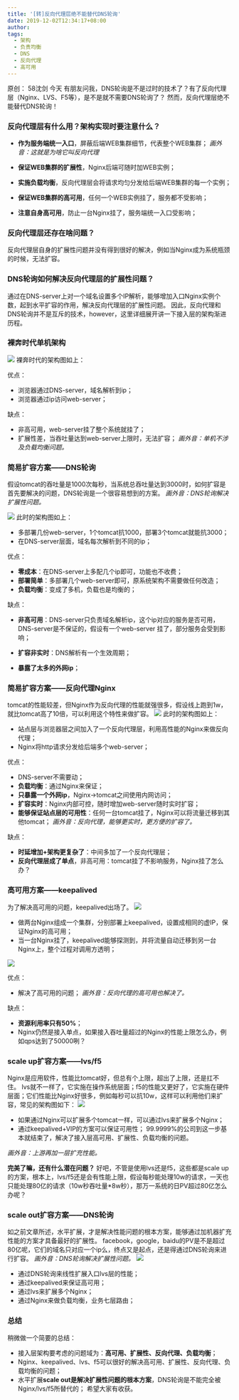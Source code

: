 ```yaml
---
title: '[转]反向代理层绝不能替代DNS轮询'
date: 2019-12-02T12:34:17+08:00
author: 
tags:
  - 架构
  - 负责均衡
  - DNS
  - 反向代理
  - 高可用
---
```


原创： 58沈剑
今天
有朋友问我，DNS轮询是不是过时的技术了？有了反向代理层（Nginx、LVS、F5等），是不是就不需要DNS轮询了？
然而，反向代理层绝不能替代DNS轮询！

### 反向代理层有什么用？架构实现时要注意什么？

* **作为服务端统一入口**，屏蔽后端WEB集群细节，代表整个WEB集群；
*画外音：这就是为啥它叫反向代理*

* **保证WEB集群的扩展性**，Nginx后端可随时加WEB实例；

* **实施负载均衡**，反向代理层会将请求均匀分发给后端WEB集群的每一个实例；

* **保证WEB集群的高可用**，任何一个WEB实例挂了，服务都不受影响；

* **注意自身高可用**，防止一台Nginx挂了，服务端统一入口受影响；
<!--more-->
### 反向代理层还存在啥问题？
反向代理层自身的扩展性问题并没有得到很好的解决，例如当Nginx成为系统瓶颈的时候，无法扩容。

### DNS轮询如何解决反向代理层的扩展性问题？
通过在DNS-server上对一个域名设置多个IP解析，能够增加入口Nginx实例个数，起到水平扩容的作用，解决反向代理层的扩展性问题。
因此，反向代理和DNS轮询并不是互斥的技术，however，这里详细展开讲一下接入层的架构渐进历程。

### 裸奔时代单机架构
![](/images/640.webp)
裸奔时代的架构图如上：

优点：
* 浏览器通过DNS-server，域名解析到ip；
* 浏览器通过ip访问web-server；

缺点：
* 非高可用，web-server挂了整个系统就挂了；
* 扩展性差，当吞吐量达到web-server上限时，无法扩容；
*画外音：单机不涉及负载均衡问题。*

### 简易扩容方案——DNS轮询
假设tomcat的吞吐量是1000次每秒，当系统总吞吐量达到3000时，如何扩容是首先要解决的问题，DNS轮询是一个很容易想到的方案。
*画外音：DNS轮询解决扩展性问题。*

![](/images/641.webp)
此时的架构图如上：

* 多部署几份web-server，1个tomcat抗1000，部署3个tomcat就能抗3000；
* 在DNS-server层面，域名每次解析到不同的ip；

优点：
* **零成本**：在DNS-server上多配几个ip即可，功能也不收费；
* **部署简单**：多部署几个web-server即可，原系统架构不需要做任何改造；
* **负载均衡**：变成了多机，负载也是均衡的；

缺点：
* **非高可用**：DNS-server只负责域名解析ip，这个ip对应的服务是否可用，DNS-server是不保证的，假设有一个web-server
挂了，部分服务会受到影响；

* **扩容非实时**：DNS解析有一个生效周期；
* **暴露了太多的外网ip**；

### 简易扩容方案——反向代理Nginx
tomcat的性能较差，但Nginx作为反向代理的性能就强很多，假设线上跑到1w，就比tomcat高了10倍，可以利用这个特性来做扩容。
![](/images/642.webp)
此时的架构图如上：
* 站点层与浏览器层之间加入了一个反向代理层，利用高性能的Nginx来做反向代理；
* Nginx将http请求分发给后端多个web-server；

优点：
* DNS-server不需要动；
* **负载均衡**：通过Nginx来保证；
* **只暴露一个外网ip**，Nginx->tomcat之间使用内网访问；
* **扩容实时**：Nginx内部可控，随时增加web-server随时实时扩容；
* **能够保证站点层的可用性**：任何一台tomcat挂了，Nginx可以将流量迁移到其他tomcat；
*画外音：反向代理，能够更实时，更方便的扩容了。*

缺点：
* **时延增加+架构更复杂了**：中间多加了一个反向代理层；
* **反向代理层成了单点**，非高可用：tomcat挂了不影响服务，Nginx挂了怎么办？
### 高可用方案——keepalived
为了解决高可用的问题，keepalived出场了。
![](/images/643.webp)

* 做两台Nginx组成一个集群，分别部署上keepalived，设置成相同的虚IP，保证Nginx的高可用；
* 当一台Nginx挂了，keepalived能够探测到，并将流量自动迁移到另一台Nginx上，整个过程对调用方透明；

![](/images/644.webp)

优点：
* 解决了高可用的问题；
*画外音：反向代理的高可用也解决了。*

缺点：
* **资源利用率只有50%**；
* Nginx仍然是接入单点，如果接入吞吐量超过的Nginx的性能上限怎么办，例如qps达到了50000咧？

### scale up扩容方案——lvs/f5
Nginx是应用软件，性能比tomcat好，但总有个上限，超出了上限，还是扛不住。
lvs就不一样了，它实施在操作系统层面；f5的性能又更好了，它实施在硬件层面；它们性能比Nginx好很多，例如每秒可以抗10w，这样可以利用他们来扩容，常见的架构图如下：
![](/images/645.webp)

* 如果通过Nginx可以扩展多个tomcat一样，可以通过lvs来扩展多个Nginx；
* 通过keepalived+VIP的方案可以保证可用性；
99.9999%的公司到这一步基本就结束了，解决了接入层高可用、扩展性、负载均衡的问题。

*画外音：上游再加一层扩充性能。*

**完美了嘛，还有什么潜在问题？**
好吧，不管是使用lvs还是f5，这些都是scale up的方案，根本上，lvs/f5还是会有性能上限，假设每秒能处理10w的请求，一天也只能处理80亿的请求（10w秒吞吐量*8w秒），那万一系统的日PV超过80亿怎么办呢？

### scale out扩容方案——DNS轮询
如之前文章所述，水平扩展，才是解决性能问题的根本方案，能够通过加机器扩充性能的方案才具备最好的扩展性。
facebook，google，baidu的PV是不是超过80亿呢，它们的域名只对应一个ip么，终点又是起点，还是得通过DNS轮询来进行扩容。
*画外音：DNS轮询解决扩展性问题。*
![](/images/646.webp)
* 通过DNS轮询来线性扩展入口lvs层的性能；
* 通过keepalived来保证高可用；
* 通过lvs来扩展多个Nginx；
* 通过Nginx来做负载均衡，业务七层路由；

### 总结
稍微做一个简要的总结：
* 接入层架构要考虑的问题域为：**高可用、扩展性、反向代理、负载均衡**；
* Nginx、keepalived、lvs、f5可以很好的解决高可用、扩展性、反向代理、负载均衡的问题；
* 水平扩展**scale out是解决扩展性问题的根本方案**，DNS轮询是不能完全被Nginx/lvs/f5所替代的；
希望大家有收获。
​